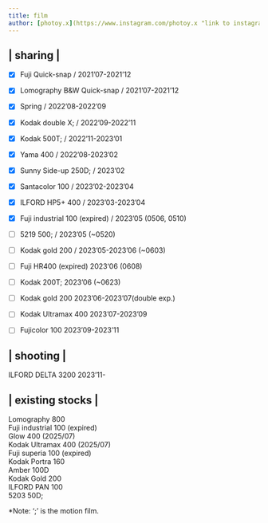 ```yaml
---
title: film
author: [photoy.x](https://www.instagram.com/photoy.x "link to instagram")
---
```



## | sharing |

- [x] Fuji Quick-snap / 2021’07-2021’12
- [x] Lomography B&W Quick-snap / 2021’07-2021’12
- [x] Spring / 2022’08-2022’09
- [x] Kodak double X; / 2022’09-2022’11
- [x] Kodak 500T; / 2022’11-2023’01
- [x] Yama 400 / 2022’08-2023’02
- [x] Sunny Side-up 250D; / 2023’02
- [x] Santacolor 100 / 2023’02-2023’04
- [x] ILFORD HP5+ 400 / 2023’03-2023’04
- [x] Fuji industrial 100 (expired) / 2023’05 (0506, 0510)
- [ ] 5219 500; / 2023’05 (~0520)
- [ ] Kodak gold 200 / 2023’05-2023’06 (~0603)
- [ ] Fuji HR400 (expired) 2023‘06 (0608)
- [ ] Kodak 200T; 2023’06 (~0623)
- [ ] Kodak gold 200 2023’06-2023’07(double exp.)
- [ ] Kodak Ultramax 400 2023’07-2023’09
- [ ] Fujicolor 100 2023’09-2023’11


## | shooting |

ILFORD DELTA 3200 2023’11-

## | existing stocks |

Lomography 800  
Fuji industrial 100 (expired)  
Glow 400 (2025/07)  
Kodak Ultramax 400 (2025/07)   
Fuji superia 100 (expired)  
Kodak Portra 160  
Amber 100D  
Kodak Gold 200  
ILFORD PAN 100  
5203 50D;  

*Note: ‘;’ is the motion film.